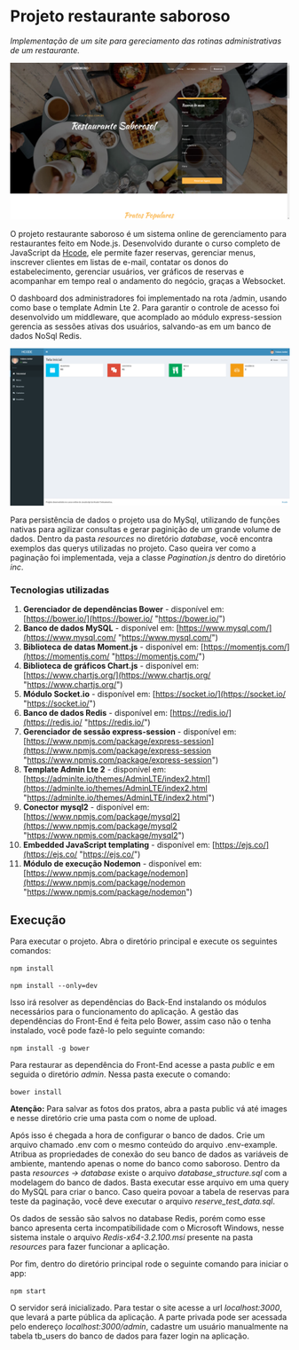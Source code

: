 # Projeto restaurante saboroso

*Implementação de um site para gereciamento das rotinas administrativas de um restaurante.*

![Página Inicial restaurante saboroso](https://raw.githubusercontent.com/Fefefx/Restaurante_saboroso/master/resources/site.png "Página Inicial restaurante saboroso")

O projeto restaurante saboroso é um sistema online de gerenciamento para restaurantes feito em Node.js. Desenvolvido durante o curso completo de JavaScript da [Hcode](https://hcode.com.br/ "Hcode"), ele permite fazer reservas, gerenciar menus, inscrever clientes em listas de e-mail, contatar os donos do estabelecimento, gerenciar usuários, ver gráficos de reservas e acompanhar em tempo real o andamento do negócio, graças a Websocket.

O dashboard dos administradores foi implementado na rota /admin, usando como base o template Admin Lte 2. Para garantir o controle de acesso foi desenvolvido um middleware, que acomplado ao módulo express-session gerencia as sessões ativas dos usuários, salvando-as em um banco de dados NoSql Redis.

![Painel de Controle](https://raw.githubusercontent.com/Fefefx/Restaurante_saboroso/master/resources/image-admin.png "Painel de Controle")

Para persistência de dados o projeto usa do MySql, utilizando de funções nativas para agilizar consultas e gerar paginição de um grande volume de dados. Dentro da pasta *resources* no diretório *database*, você encontra exemplos das querys utilizadas no projeto. Caso queira ver como a paginação foi implementada, veja a classe *Pagination.js* dentro do diretório *inc*.

### Tecnologias utilizadas

1. **Gerenciador de dependências Bower** - disponível em: [https://bower.io/](https://bower.io/ "https://bower.io/")
2. **Banco de dados MySQL** - disponível em: [https://www.mysql.com/](https://www.mysql.com/ "https://www.mysql.com/")
3. **Biblioteca de datas Moment.js** - disponível em: [https://momentjs.com/](https://momentjs.com/ "https://momentjs.com/")
4. **Biblioteca de gráficos Chart.js** - disponível em: [https://www.chartjs.org/](https://www.chartjs.org/ "https://www.chartjs.org/")
5. **Módulo Socket.io** - disponível em: [https://socket.io/](https://socket.io/ "https://socket.io/")
6. **Banco de dados Redis** - disponível em: [https://redis.io/](https://redis.io/ "https://redis.io/")
7. **Gerenciador de sessão express-session** - disponível em: [https://www.npmjs.com/package/express-session](https://www.npmjs.com/package/express-session "https://www.npmjs.com/package/express-session")
8. **Template Admin Lte 2** - disponível em: [https://adminlte.io/themes/AdminLTE/index2.html](https://adminlte.io/themes/AdminLTE/index2.html "https://adminlte.io/themes/AdminLTE/index2.html")
9. **Conector mysql2** - disponível em: [https://www.npmjs.com/package/mysql2](https://www.npmjs.com/package/mysql2 "https://www.npmjs.com/package/mysql2")
10. **Embedded JavaScript templating** - disponível em: [https://ejs.co/](https://ejs.co/ "https://ejs.co/")
11. **Módulo de execução Nodemon** - disponível em: [https://www.npmjs.com/package/nodemon](https://www.npmjs.com/package/nodemon "https://www.npmjs.com/package/nodemon")

## Execução

Para executar o projeto. Abra o diretório principal e execute os seguintes comandos:

`npm install`

`npm install --only=dev`

Isso irá resolver as dependências do Back-End instalando os módulos necessários para o funcionamento do aplicação. A gestão das dependências do Front-End é feita pelo Bower, assim caso não o tenha instalado, você pode fazê-lo pelo seguinte comando:

`npm install -g bower`

Para restaurar as dependência do Front-End acesse a pasta *public* e em seguida o diretório *admin*. Nessa pasta execute o comando:

`bower install`

**Atenção:** Para salvar as fotos dos pratos, abra a pasta public vá até images e nesse diretório crie uma pasta com o nome de upload. 

Após isso é chegada a hora de configurar o banco de dados. Crie um arquivo chamado .env com o mesmo conteúdo do arquivo .env-example. Atribua as propriedades de conexão do seu banco de dados as variáveis de ambiente, mantendo apenas o nome do banco como saboroso. Dentro da pasta *resources -> database*  existe o arquivo *database_structure.sql* com a modelagem do banco de dados. Basta executar esse arquivo em uma query do MySQL para criar o banco. Caso queira povoar a tabela de reservas para teste da paginação, você deve executar o arquivo *reserve_test_data.sql*.  

Os dados de sessão são salvos no database Redis, porém como esse banco apresenta certa incompatibilidade com o Microsoft Windows, nesse sistema instale o arquivo *Redis-x64-3.2.100.msi* presente na pasta *resources* para fazer funcionar a aplicação.

Por fim, dentro do diretório principal rode o seguinte comando para iniciar o app:

`npm start`

O servidor será inicializado. Para testar o site acesse a url *localhost:3000*, que levará a parte pública da aplicação. A parte privada pode ser acessada pelo endereço *localhost:3000/admin*, cadastre um usuário manualmente na tabela tb_users do banco de dados para fazer login na aplicação.